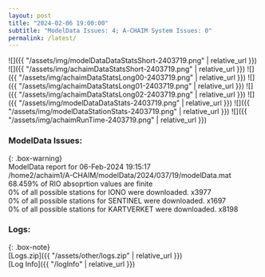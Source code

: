 ```yaml
---
layout: post
title: "2024-02-06 19:00:00"
subtitle: "ModelData Issues: 4; A-CHAIM System Issues: 0"
permalink: /latest/
---
```


![]({{ "/assets/img/modelDataDataStatsShort-2403719.png" | relative_url }})
![]({{ "/assets/img/achaimDataStatsShort-2403719.png" | relative_url }})
![]({{ "/assets/img/achaimDataStatsLong00-2403719.png" | relative_url }})
![]({{ "/assets/img/achaimDataStatsLong01-2403719.png" | relative_url }})
![]({{ "/assets/img/achaimDataStatsLong02-2403719.png" | relative_url }})
![]({{ "/assets/img/modelDataDataStats-2403719.png" | relative_url }})
![]({{ "/assets/img/modelDataStationStats-2403719.png" | relative_url }})
![]({{ "/assets/img/achaimRunTime-2403719.png" | relative_url }})


### ModelData Issues:  
  
{: .box-warning}  
 ModelData report for 06-Feb-2024 19:15:17   
 /home2/achaim1/A-CHAIM/modelData/2024/037/19/modelData.mat   
 68.459% of RIO absoprtion values are finite   
 0% of all possible stations for IONO were downloaded. x3977   
 0% of all possible stations for SENTINEL were downloaded. x1697   
 0% of all possible stations for KARTVERKET were downloaded. x8198   
  


### Logs:  
  
{: .box-note}  
[Logs.zip]({{ "/assets/other/logs.zip" | relative_url }})  
[Log Info]({{ "/logInfo" | relative_url }})  
